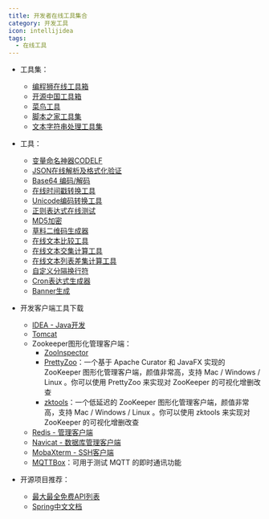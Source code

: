 ```yaml
---
title: 开发者在线工具集合
category: 开发工具
icon: intellijidea
tags:
  - 在线工具
---
```


- 工具集：
    - [编程狮在线工具箱](https://123.w3cschool.cn/webtools)
    - [开源中国工具箱](https://tool.oschina.net/)
    - [菜鸟工具](https://www.jyshare.com/)
    - [脚本之家工具集](https://tools.jb51.net/)
    - [文本字符串处理工具集](http://gv99.com/index.html)

- 工具：
    - [变量命名神器CODELF](https://unbug.github.io/codelf/)
    - [JSON在线解析及格式化验证](https://www.json.cn/)
    - [Base64 编码/解码](https://www.jyshare.com/front-end/693/)
    - [在线时间戳转换工具](https://www.beijing-time.org/shijianchuo/)
    - [Unicode编码转换工具](https://www.fulimama.com/unicode/)
    - [正则表达式在线测试](https://www.sojson.com/regex/)
    - [MD5加密](https://www.toolkk.com/tools/md5-encrypt)
    - [草料二维码生成器](https://cli.im/)
    - [在线文本比较工具](https://tools.wujingquan.com/textdiff/)
    - [在线文本交集计算工具](https://tool56.com/txt-intersection/)
    - [在线文本列表差集计算工具](https://tooltt.com/chaji/)
    - [自定义分隔换行符](https://www.huatools.com/my-split/)
    - [Cron表达式生成器](http://cron.qqe2.com/)
    - [Banner生成](https://patorjk.com/software/taag/#p=display&f=Graffiti&t=Seven%0A)



- 开发客户端工具下载
  - [IDEA - Java开发](https://www.jetbrains.com.cn/idea/)
  - [Tomcat](https://downloads.apache.org/tomcat/)
  - Zookeeper图形化管理客户端：
    - [ZooInspector](https://issues.apache.org/jira/secure/attachment/12436620/ZooInspector.zip)
    - [PrettyZoo](https://github.com/vran-dev/PrettyZoo)：一个基于 Apache Curator 和 JavaFX 实现的 ZooKeeper 图形化管理客户端，颜值非常高，支持 Mac / Windows / Linux 。你可以使用 PrettyZoo 来实现对 ZooKeeper 的可视化增删改查
    - [zktools](https://zktools.readthedocs.io/en/latest/#installing)：一个低延迟的 ZooKeeper 图形化管理客户端，颜值非常高，支持 Mac / Windows / Linux 。你可以使用 zktools 来实现对 ZooKeeper 的可视化增删改查
  - [Redis - 管理客户端](https://www.seven97.top/tools/redis-managertools.html)
  - [Navicat - 数据库管理客户端](https://www.navicat.com.cn/download/navicat-premium)
  - [MobaXterm - SSH客户端](https://mobaxterm.mobatek.net/)
  - [MQTTBox](http://workswithweb.com/mqttbox.html)：可用于测试 MQTT 的即时通讯功能


- 开源项目推荐：
	- [最大最全免费API列表](https://github.com/public-apis/public-apis)
	- [Spring中文文档](https://www.spring-doc.cn/)

